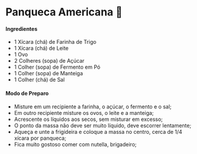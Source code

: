 # Panqueca Americana :pancakes:

#### Ingredientes

- 1 Xícara (chá) de Farinha de Trigo
- 1 Xícara (chá) de Leite
- 1 Ovo
- 2 Colheres (sopa) de Açúcar
- 1 Colher (sopa) de Fermento em Pó
- 1 Colher (sopa) de Manteiga
- 1 Colher (chá) de Sal

#### Modo de Preparo

- Misture em um recipiente a farinha, o açúcar, o fermento e o sal;
- Em outro recipiente misture os ovos, o leite e a manteiga;
- Acrescente os líquidos aos secos, sem misturar em excesso;
- O ponto da massa não deve ser muito líquido, deve escorrer lentamente;
- Aqueça e unte a frigideira e coloque a massa no centro, cerca de 1/4 xícara por panqueca;
- Fica muito gostoso comer com nutella, brigadeiro;